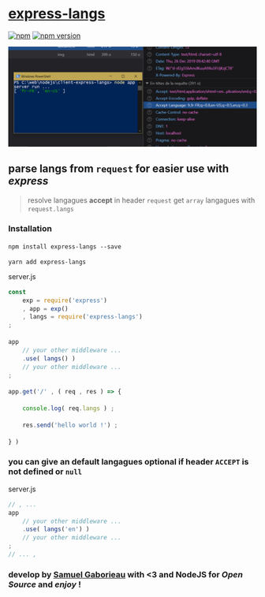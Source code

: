 # [express-langs](https://www.npmjs.com/package/express-langs)

[![npm](https://img.shields.io/npm/l/express-langs.svg?style=for-the-badge)](https://www.npmjs.com/package/express-langs)
[![npm version](https://img.shields.io/npm/v/express-langs.svg?style=for-the-badge)](https://www.npmjs.com/package/express-langs)

![screen shot demo](./screen-demo.png)

## parse langs from `request` for easier use with *express*

> resolve langagues **accept** in header `request` get `array` langagues with `request.langs`

### Installation


```npm install express-langs --save```

```yarn add express-langs```


server.js

```javascript
const
    exp = require('express')
    , app = exp()
    , langs = require('express-langs')
;

app
    // your other middleware ...
    .use( langs() )
    // your other middleware ...
;

app.get('/' , ( req , res ) => {

    console.log( req.langs ) ;

    res.send('hello world !') ;

} )

```


### you can give an **default langagues** optional if **header** `ACCEPT` is not defined or `null`

server.js

```javascript
// , ...
app
    // your other middleware ...
    .use( langs('en') )
    // your other middleware ...
;
// ... ,
```

### develop by [Samuel Gaborieau]( https://orivoir.github.io/profil-reactjs/ ) with <3 and NodeJS for *Open Source* and *enjoy* !
